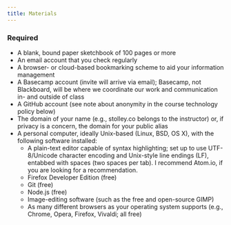 ```yaml
---
title: Materials
---
```


<section class="required" markdown="1">
<h3>Required</h3>

- A blank, bound paper sketchbook of 100 pages or more
- An email account that you check regularly
- A browser- or cloud-based bookmarking scheme to aid your information management
- A Basecamp account (invite will arrive via email); Basecamp, not Blackboard, will be where we
  coordinate our work and communication in- and outside of class
- A GitHub account (see note about anonymity in the course technology policy below)
- The domain of your name (e.g., stolley.co belongs to the instructor) or, if privacy is a concern,
  the domain for your public alias
- A personal computer, ideally Unix-based (Linux, BSD, OS X), with the following software installed:
  - A plain-text editor capable of syntax highlighting; set up to use UTF-8/Unicode character
    encoding and Unix-style line endings (LF), entabbed with spaces (two spaces per tab). I
    recommend Atom.io, if you are looking for a recommendation.
  - Firefox Developer Edition (free)
  - Git (free)
  - Node.js (free)
  - Image-editing software (such as the free and open-source GIMP)
  - As many different browsers as your operating system supports (e.g., Chrome, Opera, Firefox,
    Vivaldi; all free)
</section>
